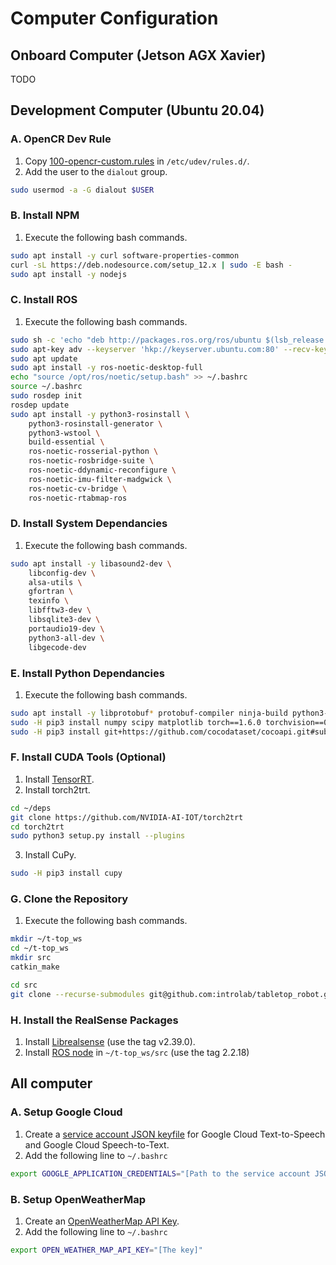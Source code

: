 # Computer Configuration

## Onboard Computer (Jetson AGX Xavier)
TODO

## Development Computer (Ubuntu 20.04)

### A. OpenCR Dev Rule
1. Copy [100-opencr-custom.rules](../../firmwares/opencr_firmware/100-opencr-custom.rules) in `/etc/udev/rules.d/`.
2. Add the user to the `dialout` group.
```bash
sudo usermod -a -G dialout $USER
```

### B. Install NPM
1. Execute the following bash commands.
```bash
sudo apt install -y curl software-properties-common
curl -sL https://deb.nodesource.com/setup_12.x | sudo -E bash -
sudo apt install -y nodejs
```

### C. Install ROS
1. Execute the following bash commands.
```bash
sudo sh -c 'echo "deb http://packages.ros.org/ros/ubuntu $(lsb_release -sc) main" > /etc/apt/sources.list.d/ros-latest.list'
sudo apt-key adv --keyserver 'hkp://keyserver.ubuntu.com:80' --recv-key C1CF6E31E6BADE8868B172B4F42ED6FBAB17C654
sudo apt update
sudo apt install -y ros-noetic-desktop-full
echo "source /opt/ros/noetic/setup.bash" >> ~/.bashrc
source ~/.bashrc
sudo rosdep init
rosdep update
sudo apt install -y python3-rosinstall \
    python3-rosinstall-generator \
    python3-wstool \
    build-essential \
    ros-noetic-rosserial-python \
    ros-noetic-rosbridge-suite \
    ros-noetic-ddynamic-reconfigure \
    ros-noetic-imu-filter-madgwick \
    ros-noetic-cv-bridge \
    ros-noetic-rtabmap-ros
```

### D. Install System Dependancies
1. Execute the following bash commands.
```bash
sudo apt install -y libasound2-dev \
    libconfig-dev \
    alsa-utils \
    gfortran \
    texinfo \
    libfftw3-dev \
    libsqlite3-dev \
    portaudio19-dev \
    python3-all-dev \
    libgecode-dev
```

### E. Install Python Dependancies
1. Execute the following bash commands.
```bash
sudo apt install -y libprotobuf* protobuf-compiler ninja-build python3-pip
sudo -H pip3 install numpy scipy matplotlib torch==1.6.0 torchvision==0.7.0 torchaudio==0.6.0 playsound google-cloud-texttospeech google-cloud-speech libconf tqdm pyside2 sounddevice librosa requests ipinfo
sudo -H pip3 install git+https://github.com/cocodataset/cocoapi.git#subdirectory=PythonAPI
```

### F. Install CUDA Tools (Optional)
1. Install [TensorRT](https://docs.nvidia.com/deeplearning/tensorrt/install-guide/index.html).
2. Install torch2trt.
```bash
cd ~/deps
git clone https://github.com/NVIDIA-AI-IOT/torch2trt
cd torch2trt
sudo python3 setup.py install --plugins
```

3. Install CuPy.
```bash
sudo -H pip3 install cupy
```

### G. Clone the Repository
1. Execute the following bash commands.
```bash
mkdir ~/t-top_ws
cd ~/t-top_ws
mkdir src
catkin_make

cd src
git clone --recurse-submodules git@github.com:introlab/tabletop_robot.git
```

### H. Install the RealSense Packages
1. Install [Librealsense](https://github.com/IntelRealSense/librealsense/blob/v2.39.0/doc/installation.md) (use the tag v2.39.0).
2. Install [ROS node](https://github.com/IntelRealSense/realsense-ros#step-2-install-intel-realsense-ros-from-sources) in `~/t-top_ws/src`  (use the tag 2.2.18)

## All computer
### A. Setup Google Cloud
1. Create a [service account JSON keyfile](https://cloud.google.com/iam/docs/creating-managing-service-accounts#creating) for Google Cloud Text-to-Speech and Google Cloud Speech-to-Text.
2. Add the following line to `~/.bashrc`
```bash
export GOOGLE_APPLICATION_CREDENTIALS="[Path to the service account JSON keyfile]"
```

### B. Setup OpenWeatherMap
1. Create an [OpenWeatherMap API Key](https://home.openweathermap.org/users/sign_up).
2. Add the following line to `~/.bashrc`
```bash
export OPEN_WEATHER_MAP_API_KEY="[The key]"
```
